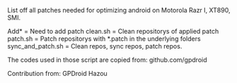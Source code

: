 List off all patches needed for optimizing android on Motorola Razr I, XT890, SMI.

Add* = Need to add patch
clean.sh = Clean repositorys of applied patch
patch.sh = Patch repositorys with *.patch in the underlying folders
sync_and_patch.sh = Clean repos, sync repos, patch repos.

The codes used in those script are copied from:
github.com/gpdroid

Contribution from:
GPDroid
Hazou

